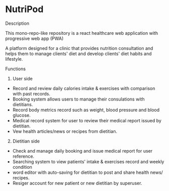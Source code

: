 # NutriPod

Description

This mono-repo-like repository is a react healthcare web application with progressive web app (PWA)

A platform designed for a clinic that provides nutrition consultation and helps them to manage clients' diet and develop clients' diet habits and lifestyle.

Functions
1. User side
  * Record and review daily calories intake & exercises with comparison with past records.
  * Booking system allows users to manage their consulations with dietitians. 
  * Record body metrics record such as weight, blood pressure and blood glucose.
  * Medical record system for user to review their medical report issued by dietitian.
  * Vew health articles/news or recipes from dietitian.
2. Dietitian side
  * Check and manage daily booking and issue medical report for user reference.
  * Searching system to view patients' intake & exercises record and weekly condition 
  * word editor with auto-saving for dietitian to post and share health news/ recipes.
  * Resiger account for new patient or new dietitian by superuser.

